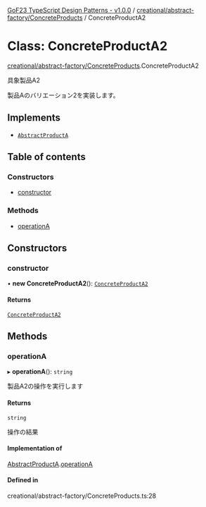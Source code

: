 [GoF23 TypeScript Design Patterns - v1.0.0](../README.md) / [creational/abstract-factory/ConcreteProducts](../modules/creational_abstract_factory_ConcreteProducts.md) / ConcreteProductA2

# Class: ConcreteProductA2

[creational/abstract-factory/ConcreteProducts](../modules/creational_abstract_factory_ConcreteProducts.md).ConcreteProductA2

具象製品A2

製品Aのバリエーション2を実装します。

## Implements

- [`AbstractProductA`](../interfaces/creational_abstract_factory_AbstractProducts.AbstractProductA.md)

## Table of contents

### Constructors

- [constructor](creational_abstract_factory_ConcreteProducts.ConcreteProductA2.md#constructor)

### Methods

- [operationA](creational_abstract_factory_ConcreteProducts.ConcreteProductA2.md#operationa)

## Constructors

### constructor

• **new ConcreteProductA2**(): [`ConcreteProductA2`](creational_abstract_factory_ConcreteProducts.ConcreteProductA2.md)

#### Returns

[`ConcreteProductA2`](creational_abstract_factory_ConcreteProducts.ConcreteProductA2.md)

## Methods

### operationA

▸ **operationA**(): `string`

製品A2の操作を実行します

#### Returns

`string`

操作の結果

#### Implementation of

[AbstractProductA](../interfaces/creational_abstract_factory_AbstractProducts.AbstractProductA.md).[operationA](../interfaces/creational_abstract_factory_AbstractProducts.AbstractProductA.md#operationa)

#### Defined in

creational/abstract-factory/ConcreteProducts.ts:28

